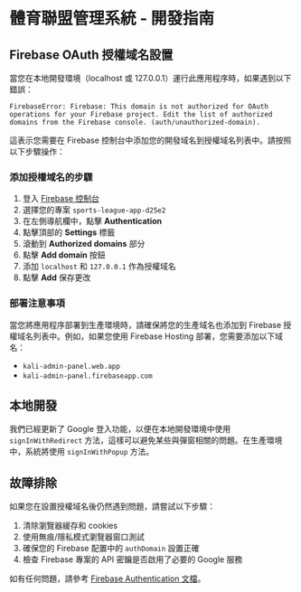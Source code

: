 # 體育聯盟管理系統 - 開發指南

## Firebase OAuth 授權域名設置

當您在本地開發環境（localhost 或 127.0.0.1）運行此應用程序時，如果遇到以下錯誤：

```
FirebaseError: Firebase: This domain is not authorized for OAuth operations for your Firebase project. Edit the list of authorized domains from the Firebase console. (auth/unauthorized-domain).
```

這表示您需要在 Firebase 控制台中添加您的開發域名到授權域名列表中。請按照以下步驟操作：

### 添加授權域名的步驟

1. 登入 [Firebase 控制台](https://console.firebase.google.com/)
2. 選擇您的專案 `sports-league-app-d25e2`
3. 在左側導航欄中，點擊 **Authentication**
4. 點擊頂部的 **Settings** 標籤
5. 滾動到 **Authorized domains** 部分
6. 點擊 **Add domain** 按鈕
7. 添加 `localhost` 和 `127.0.0.1` 作為授權域名
8. 點擊 **Add** 保存更改

### 部署注意事項

當您將應用程序部署到生產環境時，請確保將您的生產域名也添加到 Firebase 授權域名列表中。例如，如果您使用 Firebase Hosting 部署，您需要添加以下域名：

- `kali-admin-panel.web.app`
- `kali-admin-panel.firebaseapp.com`

## 本地開發

我們已經更新了 Google 登入功能，以便在本地開發環境中使用 `signInWithRedirect` 方法，這樣可以避免某些與彈窗相關的問題。在生產環境中，系統將使用 `signInWithPopup` 方法。

## 故障排除

如果您在設置授權域名後仍然遇到問題，請嘗試以下步驟：

1. 清除瀏覽器緩存和 cookies
2. 使用無痕/隱私模式瀏覽器窗口測試
3. 確保您的 Firebase 配置中的 `authDomain` 設置正確
4. 檢查 Firebase 專案的 API 密鑰是否啟用了必要的 Google 服務

如有任何問題，請參考 [Firebase Authentication 文檔](https://firebase.google.com/docs/auth)。